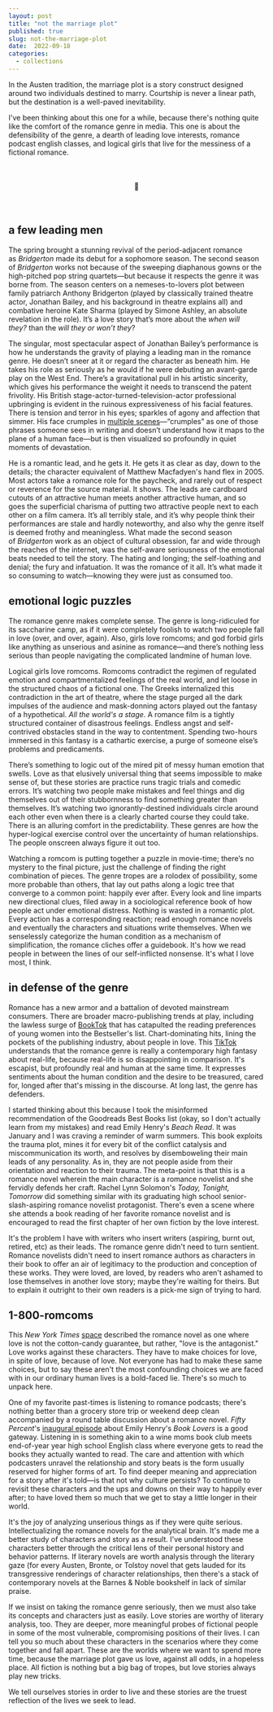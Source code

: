 ```yaml
---
layout: post
title: "not the marriage plot"
published: true
slug: not-the-marriage-plot
date:  2022-09-18
categories:
  - collections
---
```


In the Austen tradition, the marriage plot is a story construct designed around two individuals destined to marry. Courtship is never a linear path, but the destination is a well-paved inevitability.

I've been thinking about this one for a while, because there's nothing quite like the comfort of the romance genre in media. This one is about the defensibility of the genre, a dearth of leading love interests, romance podcast english classes, and logical girls that live for the messiness of a fictional romance. 

<br />

<h4 style="text-align:center">💌</h4>

<!--more-->

<br/>

  

## a few leading men
The spring brought a stunning revival of the period-adjacent romance as _Bridgerton_ made its debut for a sophomore season. The second season of _Bridgerton_ works not because of the sweeping diaphanous gowns or the high-pitched pop string quartets—but because it respects the genre it was borne from. The season centers on a nemeses-to-lovers plot between family patriarch Anthony Bridgerton (played by classically trained theatre actor, Jonathan Bailey, and his background in theatre explains all) and combative heroine Kate Sharma (played by Simone Ashley, an absolute revelation in the role). It’s a love story that’s more about the _when will they?_ than the _will they or won’t they_?

The singular, most spectacular aspect of Jonathan Bailey’s performance is how he understands the gravity of playing a leading man in the romance genre. He doesn’t sneer at it or regard the character as beneath him. He takes his role as seriously as he would if he were debuting an avant-garde play on the West End. There’s a gravitational pull in his artistic sincerity, which gives his performance the weight it needs to transcend the patent frivolity. His British stage-actor-turned-television-actor professional upbringing is evident in the ruinous expressiveness of his facial features. There is tension and terror in his eyes; sparkles of agony and affection that simmer. His face crumples in [multiple scenes](https://www.youtube.com/watch?v=w1F4OmIK424)—“crumples” as one of those phrases someone sees in writing and doesn’t understand how it maps to the plane of a human face—but is then visualized so profoundly in quiet moments of devastation.

He is a romantic lead, and he gets it. He gets it as clear as day, down to the details; the character equivalent of Matthew Macfadyen's hand flex in 2005. Most actors take a romance role for the paycheck, and rarely out of respect or reverence for the source material. It shows. The leads are cardboard cutouts of an attractive human meets another attractive human, and so goes the superficial charisma of putting two attractive people next to each other on a film camera. It’s all terribly stale, and it’s why people think their performances are stale and hardly noteworthy, and also why the genre itself is deemed frothy and meaningless. What made the second season of _Bridgerton_ work as an object of cultural obsession, far and wide through the reaches of the internet, was the self-aware seriousness of the emotional beats needed to tell the story. The hating and longing; the self-loathing and denial; the fury and infatuation. It was the romance of it all. It’s what made it so consuming to watch—knowing they were just as consumed too.



## emotional logic puzzles
The romance genre makes complete sense. The genre is long-ridiculed for its saccharine camp, as if it were completely foolish to watch two people fall in love (over, and over, again). Also, girls love romcoms; and god forbid girls like anything as unserious and asinine as romance—and there’s nothing less serious than people navigating the complicated landmine of human love.

Logical girls love romcoms. Romcoms contradict the regimen of regulated emotion and compartmentalized feelings of the real world, and let loose in the structured chaos of a fictional one. The Greeks internalized this contradiction in the art of theatre, where the stage purged all the dark impulses of the audience and mask-donning actors played out the fantasy of a hypothetical. *All the world's a stage*. A romance film is a tightly structured container of disastrous feelings. Endless angst and self-contrived obstacles stand in the way to contentment. Spending two-hours immersed in this fantasy is a cathartic exercise, a purge of someone else’s problems and predicaments.

There’s something to logic out of the mired pit of messy human emotion that swells. Love as that elusively universal thing that seems impossible to make sense of, but these stories are practice runs tragic trials and comedic errors. It’s watching two people make mistakes and feel things and dig themselves out of their stubbornness to find something greater than themselves. It’s watching two ignorantly-destined individuals circle around each other even when there is a clearly charted course they could take. There is an alluring comfort in the predictability. These genres are how the hyper-logical exercise control over the uncertainty of human relationships. The people onscreen always figure it out too. 

Watching a romcom is putting together a puzzle in movie-time; there’s no mystery to the final picture, just the challenge of finding the right combination of pieces. The genre tropes are a rolodex of possibility, some more probable than others, that lay out paths along a logic tree that converge to a common point: happily ever after. Every look and line imparts new directional clues, filed away in a sociological reference book of how people act under emotional distress. Nothing is wasted in a romantic plot. Every action has a corresponding reaction; read enough romance novels and eventually the characters and situations write themselves. When we senselessly categorize the human condition as a mechanism of simplification, the romance cliches offer a guidebook. It's how we read people in between the lines of our self-inflicted nonsense. It's what I love most, I think.



## in defense of the genre
Romance has a new armor and a battalion of devoted mainstream consumers. There are broader macro-publishing trends at play, including the lawless surge of [BookTok](https://www.instapaper.com/read/1533313253) that has catapulted the reading preferences of young women into the Bestseller's list. Chart-dominating hits, lining the pockets of the publishing industry, about people in love. This [TikTok](https://www.tiktok.com/@serratosmarc/video/7143086195445189930)  understands that the romance genre is really a contemporary high fantasy about real-life, because real-life is so disappointing in comparison. It's escapist, but profoundly real and human at the same time. It expresses sentiments about the human condition and the desire to be treasured, cared for, longed after that's missing in the discourse. At long last, the genre has defenders.

I started thinking about this because I took the misinformed recommendation of the Goodreads Best Books list (okay, so I don't actually learn from my mistakes) and read Emily Henry's *Beach Read*. It was January and I was craving a reminder of warm summers. This book exploits the trauma plot, mines it for every bit of the conflict catalysis and miscommunication its worth, and resolves by disemboweling their main leads of any personality. As in, they are not people aside from their orientation and reaction to their trauma. The meta-point is that this is a romance novel wherein the main character is a romance novelist and she fervidly defends her craft. Rachel Lynn Solomon's *Today, Tonight, Tomorrow* did something similar with its graduating high school senior-slash-aspiring romance novelist protagonist. There's even a scene where she attends a book reading of her favorite romance novelist and is encouraged to read the first chapter of her own fiction by the love interest.

It's the problem I have with writers who insert writers (aspiring, burnt out, retired, etc) as their leads. The romance genre didn't need to turn sentient. Romance novelists didn't need to insert romance authors as characters in their book to offer an air of legitimacy to the production and conception of these works. They were loved, are loved, by readers who aren't ashamed to lose themselves in another love story; maybe they're waiting for theirs. But to explain it outright to their own readers is a pick-me sign of trying to hard. 



## 1-800-romcoms
This *New York Times* [space](https://twitter.com/i/spaces/1OyKADZzYlLxb?s=20) described the romance novel as one where love is not the cotton-candy guarantee, but rather, "love is the antagonist." Love works against these characters. They have to make choices for love, in spite of love, because of love. Not everyone has had to make these same choices, but to say these aren't the most confounding choices we are faced with in our ordinary human lives is a bold-faced lie. There's so much to unpack here.

One of my favorite past-times is listening to romance podcasts; there's nothing better than a grocery store trip or weekend deep clean accompanied by a round table discussion about a romance novel. *Fifty Percent*'s [inaugural episode](https://open.spotify.com/episode/6nkeEZgig57bhPDdH7uR1Y?si=e61b1323d37e4f5a) about Emily Henry's *Book Lovers* is a good gateway. Listening in is something akin to a wine moms book club meets end-of-year year high school English class where everyone gets to read the books they actually wanted to read. The care and attention with which podcasters unravel the relationship and story beats is the form usually reserved for higher forms of art. To find deeper meaning and appreciation for a story after it's told—is that not why culture persists? To continue to revisit these characters and the ups and downs on their way to happily ever after; to have loved them so much that we get to stay a little longer in their world. 

It's the joy of analyzing unserious things as if they were quite serious. Intellectualizing the romance novels for the analytical brain. It's made me a better study of characters and story as a result. I've understood these characters better through the critical lens of their personal history and behavior patterns. If literary novels are worth analysis through the literary gaze (for every Austen, Bronte, or Tolstoy novel that gets lauded for its transgressive renderings of character relationships, then there's a stack of contemporary novels at the Barnes & Noble bookshelf in lack of similar praise. 

If we insist on taking the romance genre seriously, then we must also take its concepts and characters just as easily. Love stories are worthy of literary analysis, too. They are deeper, more meaningful probes of fictional people in some of the most vulnerable, compromising positions of their lives. I can tell you so much about these characters in the scenarios where they come together and fall apart. These are the worlds where we want to spend more time, because the marriage plot gave us love, against all odds, in a hopeless place. All fiction is nothing but a big bag of tropes, but love stories always play new tricks. 

We tell ourselves stories in order to live and these stories are the truest reflection of the lives we seek to lead.
